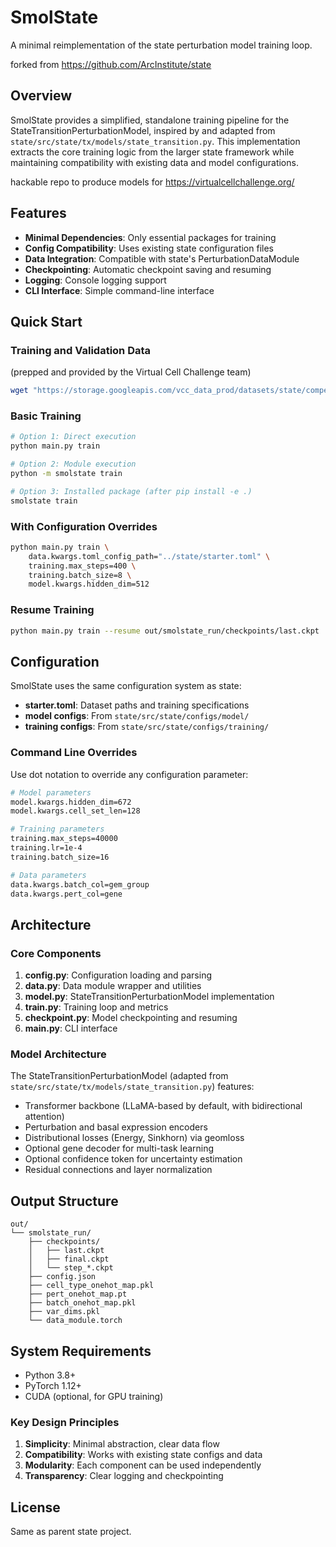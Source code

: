 # SmolState

A minimal reimplementation of the state perturbation model training loop.

forked from https://github.com/ArcInstitute/state

## Overview

SmolState provides a simplified, standalone training pipeline for the StateTransitionPerturbationModel, inspired by and adapted from `state/src/state/tx/models/state_transition.py`. This implementation extracts the core training logic from the larger state framework while maintaining compatibility with existing data and model configurations.

hackable repo to produce models for https://virtualcellchallenge.org/

## Features

- **Minimal Dependencies**: Only essential packages for training
- **Config Compatibility**: Uses existing state configuration files
- **Data Integration**: Compatible with state's PerturbationDataModule
- **Checkpointing**: Automatic checkpoint saving and resuming
- **Logging**: Console logging support
- **CLI Interface**: Simple command-line interface

## Quick Start

### Training and Validation Data

(prepped and provided by the Virtual Cell Challenge team)

```bash
wget "https://storage.googleapis.com/vcc_data_prod/datasets/state/competition_support_set.zip"
```

### Basic Training
```bash
# Option 1: Direct execution
python main.py train

# Option 2: Module execution  
python -m smolstate train

# Option 3: Installed package (after pip install -e .)
smolstate train
```

### With Configuration Overrides
```bash
python main.py train \
    data.kwargs.toml_config_path="../state/starter.toml" \
    training.max_steps=400 \
    training.batch_size=8 \
    model.kwargs.hidden_dim=512
```

### Resume Training
```bash
python main.py train --resume out/smolstate_run/checkpoints/last.ckpt
```

## Configuration

SmolState uses the same configuration system as state:

- **starter.toml**: Dataset paths and training specifications
- **model configs**: From `state/src/state/configs/model/`
- **training configs**: From `state/src/state/configs/training/`

### Command Line Overrides

Use dot notation to override any configuration parameter:

```bash
# Model parameters
model.kwargs.hidden_dim=672
model.kwargs.cell_set_len=128

# Training parameters  
training.max_steps=40000
training.lr=1e-4
training.batch_size=16

# Data parameters
data.kwargs.batch_col=gem_group
data.kwargs.pert_col=gene
```

## Architecture

### Core Components

1. **config.py**: Configuration loading and parsing
2. **data.py**: Data module wrapper and utilities
3. **model.py**: StateTransitionPerturbationModel implementation
4. **train.py**: Training loop and metrics
5. **checkpoint.py**: Model checkpointing and resuming
6. **main.py**: CLI interface

### Model Architecture

The StateTransitionPerturbationModel (adapted from `state/src/state/tx/models/state_transition.py`) features:
- Transformer backbone (LLaMA-based by default, with bidirectional attention)
- Perturbation and basal expression encoders  
- Distributional losses (Energy, Sinkhorn) via geomloss
- Optional gene decoder for multi-task learning
- Optional confidence token for uncertainty estimation
- Residual connections and layer normalization

## Output Structure

```
out/
└── smolstate_run/
    ├── checkpoints/
    │   ├── last.ckpt
    │   ├── final.ckpt
    │   └── step_*.ckpt
    ├── config.json
    ├── cell_type_onehot_map.pkl
    ├── pert_onehot_map.pt
    ├── batch_onehot_map.pkl
    ├── var_dims.pkl
    └── data_module.torch
```

## System Requirements

- Python 3.8+
- PyTorch 1.12+
- CUDA (optional, for GPU training)

### Key Design Principles

1. **Simplicity**: Minimal abstraction, clear data flow
2. **Compatibility**: Works with existing state configs and data
3. **Modularity**: Each component can be used independently
4. **Transparency**: Clear logging and checkpointing

## License

Same as parent state project.